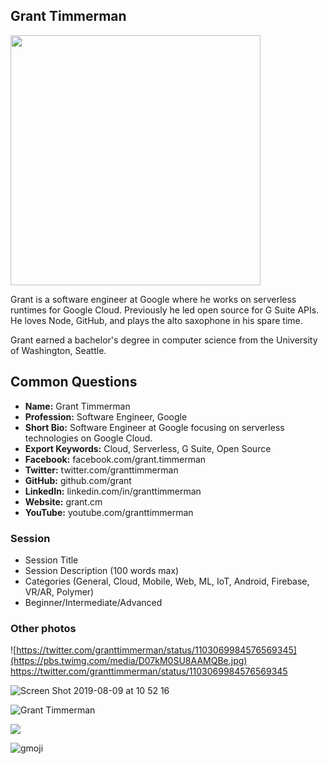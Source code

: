 ## Grant Timmerman

<img src="https://user-images.githubusercontent.com/744973/143484396-8f5e689b-4427-4e22-b5cc-0369b4a1550e.png" width="400" />

Grant is a software engineer at Google where he works on serverless runtimes for Google Cloud. Previously he led open source for G Suite APIs. He loves Node, GitHub, and plays the alto saxophone in his spare time.

Grant earned a bachelor's degree in computer science from the University of Washington, Seattle.

## Common Questions

- **Name:** Grant Timmerman
- **Profession:** Software Engineer, Google
- **Short Bio:** Software Engineer at Google focusing on serverless technologies on Google Cloud.
- **Export Keywords:** Cloud, Serverless, G Suite, Open Source
- **Facebook:** facebook.com/grant.timmerman
- **Twitter:** twitter.com/granttimmerman
- **GitHub:** github.com/grant
- **LinkedIn:** linkedin.com/in/granttimmerman
- **Website:** grant.cm
- **YouTube:** youtube.com/granttimmerman

### Session

- Session Title
- Session Description (100 words max)
- Categories (General, Cloud, Mobile, Web, ML, IoT, Android, Firebase, VR/AR, Polymer)
- Beginner/Intermediate/Advanced

### Other photos

![https://twitter.com/granttimmerman/status/1103069984576569345](https://pbs.twimg.com/media/D07kM0SU8AAMQBe.jpg)
https://twitter.com/granttimmerman/status/1103069984576569345

![Screen Shot 2019-08-09 at 10 52 16](https://user-images.githubusercontent.com/744973/62798717-d3ed1680-ba93-11e9-9338-e65b6c3a22ae.png)

![Grant Timmerman](https://user-images.githubusercontent.com/744973/93780614-fe455900-fbed-11ea-8208-3d4081ad421e.jpg)

![](https://user-images.githubusercontent.com/744973/38894674-c762c6dc-4242-11e8-82a4-c3369c2adf94.jpg)

![gmoji](https://user-images.githubusercontent.com/744973/62798784-f97a2000-ba93-11e9-8e28-c35348588620.png)
